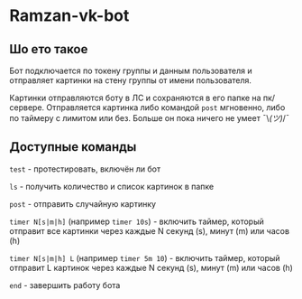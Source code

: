 # Ramzan-vk-bot

## Шо ето такое

Бот подключается по токену группы и данным пользователя и отправляет картинки на стену группы от имени пользователя.

Картинки отправляются боту в ЛС и сохраняются в его папке на пк/сервере. Отправляется картинка либо командой `post` мгновенно, либо по таймеру с лимитом или без. Больше он пока ничего не умеет ¯\\_(ツ)_/¯

## Доступные команды

`test` - протестировать, включён ли бот

`ls` - получить количество и список картинок в папке

`post` - отправить случайную картинку

`timer N[s|m|h]` (например `timer 10s`) - включить таймер, который отправит все картинки через каждые N секунд (s), минут (m) или часов (h)

`timer N[s|m|h] L` (например `timer 5m 10`) - включить таймер, который отправит L картинок через каждые N секунд (s), минут (m) или часов (h)

`end` - завершить работу бота
